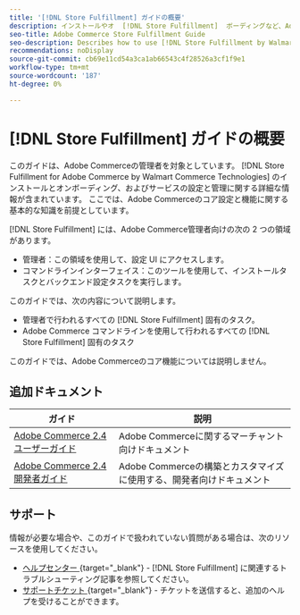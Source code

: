 ```yaml
---
title: '[!DNL Store Fulfillment] ガイドの概要'
description: インストールやオ  [!DNL Store Fulfillment]  ボーディングなど、Adobe Commerce管理者向けの包括的な情報を提供します。
seo-title: Adobe Commerce Store Fulfillment Guide
seo-description: Describes how to use [!DNL Store Fulfillment by Walmart Commerce Technologies] services with Adobe Commerce.
recommendations: noDisplay
source-git-commit: cb69e11cd54a3ca1ab66543c4f28526a3cf1f9e1
workflow-type: tm+mt
source-wordcount: '187'
ht-degree: 0%

---
```


# [!DNL Store Fulfillment] ガイドの概要

このガイドは、Adobe Commerceの管理者を対象としています。 [!DNL Store Fulfillment for Adobe Commerce by Walmart Commerce Technologies] のインストールとオンボーディング、およびサービスの設定と管理に関する詳細な情報が含まれています。 ここでは、Adobe Commerceのコア設定と機能に関する基本的な知識を前提としています。

[!DNL Store Fulfillment] には、Adobe Commerce管理者向けの次の 2 つの領域があります。

* 管理者：この領域を使用して、設定 UI にアクセスします。
* コマンドラインインターフェイス：このツールを使用して、インストールタスクとバックエンド設定タスクを実行します。

このガイドでは、次の内容について説明します。

* 管理者で行われるすべての [!DNL Store Fulfillment] 固有のタスク。
* Adobe Commerce コマンドラインを使用して行われるすべての [!DNL Store Fulfillment] 固有のタスク

このガイドでは、Adobe Commerceのコア機能については説明しません。

## 追加ドキュメント

| ガイド | 説明 |
|-----------------------------------------------------------------------|----------------------------------------------------------------------------|
| [Adobe Commerce 2.4 ユーザーガイド ](https://experienceleague.adobe.com/en/docs/commerce-admin/user-guides/home) | Adobe Commerceに関するマーチャント向けドキュメント |
| [Adobe Commerce 2.4 開発者ガイド ](https://developer.adobe.com/commerce/docs/) | Adobe Commerceの構築とカスタマイズに使用する、開発者向けドキュメント |

## サポート

情報が必要な場合や、このガイドで扱われていない質問がある場合は、次のリソースを使用してください。

* [ ヘルプセンター ](https://experienceleague.adobe.com/docs/commerce-knowledge-base/kb/help-center-guide/magento-help-center-user-guide.html#submit-ticket){target="_blank"} - [!DNL Store Fulfillment] に関連するトラブルシューティング記事を参照してください。
* [ サポートチケット ](https://experienceleague.adobe.com/docs/commerce-knowledge-base/kb/help-center-guide/magento-help-center-user-guide.html#submit-ticket){target="_blank"} - チケットを送信すると、追加のヘルプを受けることができます。
